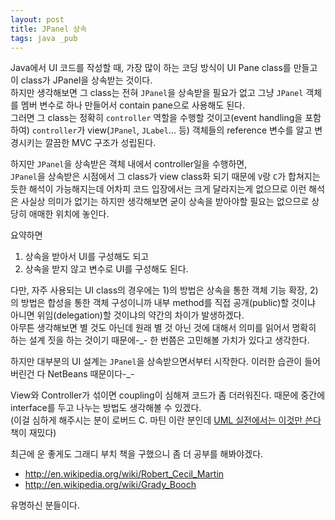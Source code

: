 ```yaml
---
layout: post
title: JPanel 상속
tags: java _pub
---
```


Java에서 UI 코드를 작성할 때, 가장 많이 하는 코딩 방식이 UI Pane class를 만들고 이 class가 JPanel을 상속받는 것이다.  
하지만 생각해보면 그 class는 전혀 `JPanel`을 상속받을 필요가 없고 그냥 `JPanel` 객체를 멤버 변수로 하나 만들어서 contain pane으로 사용해도 된다.  
그러면 그 class는 정확히 `controller` 역할을 수행할 것이고(event handling을 포함하여) `controller`가 view(`JPanel`, `JLabel`... 등) 객체들의 reference 변수를 알고 변경시키는 깔끔한 MVC 구조가 성립된다.

하지만 `JPanel`을 상속받은 객체 내에서 controller일을 수행하면,  
`JPanel`을 상속받은 시점에서 그 class가 view class화 되기 때문에 `V`랑 `C`가 합쳐지는 듯한 해석이 가능해지는데 어차피 코드 입장에서는 크게 달라지는게 없으므로 이런 해석은 사실상 의미가 없기는 하지만 생각해보면 굳이 상속을 받아야할 필요는 없으므로 상당히 애매한 위치에 놓인다.

요약하면

1. 상속을 받아서 UI를 구성해도 되고
2. 상속을 받지 않고 변수로 UI를 구성해도 된다.

다만, 자주 사용되는 UI class의 경우에는 1)의 방법은 상속을 통한 객체 기능 확장, 2)의 방법은 합성을 통한 객체 구성이니까 내부 method를 직접 공개(public)할 것이냐 아니면 위임(delegation)할 것이냐의 약간의 차이가 발생하겠다.  
아무튼 생각해보면 별 것도 아닌데 원래 별 것 아닌 것에 대해서 의미를 읽어서 명확히 하는 설계 짓을 하는 것이기 때문에-_- 한 번쯤은 고민해볼 가치가 있다고 생각한다.

하지만 대부분의 UI 설계는 `JPanel`을 상속받으면서부터 시작한다. 이러한 습관이 들어버린건 다 NetBeans 때문이다-_-

View와 Controller가 섞이면 coupling이 심해져 코드가 좀 더러워진다. 때문에 중간에 interface를 두고 나누는 방법도 생각해볼 수 있겠다.  
(이걸 심하게 해주시는 분이 로버드 C. 마틴 이란 분인데 [UML 실전에서는 이것만 쓴다](http://www.yes24.com/24/goods/4492519) 책이 재밌다)

최근에 운 좋게도 그래디 부치 책을 구했으니 좀 더 공부를 해봐야겠다.

* http://en.wikipedia.org/wiki/Robert_Cecil_Martin
* http://en.wikipedia.org/wiki/Grady_Booch

유명하신 분들이다.
